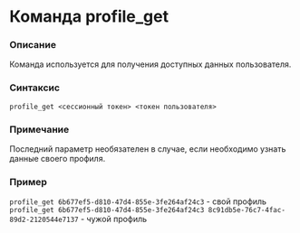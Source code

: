# Команда profile_get

### Описание
Команда используется для получения доступных данных пользователя.

### Cинтаксиc
```
profile_get <сессионный токен> <токен пользователя>
```

### Примечание
Последний параметр необязателен в случае, если необходимо узнать данные своего профиля.

### Пример
`profile_get 6b677ef5-d810-47d4-855e-3fe264af24c3` - свой профиль  
`profile_get 6b677ef5-d810-47d4-855e-3fe264af24c3 8c91db5e-76c7-4fac-89d2-2120544e7137` - чужой профиль

